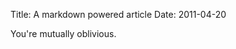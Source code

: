 Title: A markdown powered article
Date: 2011-04-20

You're mutually oblivious.

<!---
[commented out]:
[a root-relative link to unbelievable](|filename|/unbelievable.rst)
[a file-relative link to unbelievable](|filename|../unbelievable.rst)
-->
